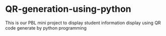# QR-generation-using-python
This is our PBL mini project to display student information display using QR code generate by python  programming 
